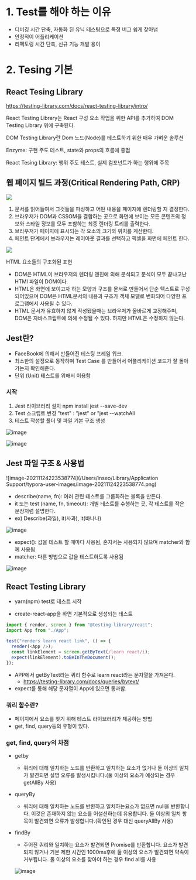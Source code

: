 # 1. Test를 해야 하는 이유

- 디버깅 시간 단축, 자동화 된 유닉 테스팅으로 특정 버그 쉽게 찾아냄
- 안정적이 어플리케이션
- 리펙토링 시간 단축, 신규 기능 개발 용이

# 2. Tesing 기본

## React Tesing Library

https://testing-library.com/docs/react-testing-library/intro/

React Testing Library는 React 구성 요소 작업을 위한 API를 추가하여 DOM Testing Library 위에 구축된다.

DOM Testing Library란 Dom 노드(Node)를 테스트하기 위한 매우 가벼운 솔루션

Enzyme: 구현 주도 테스트, state와 props의 흐름에 중점

React Tesing Library: 행위 주도 테스트, 실제 컴포넌트가 하는 행위에 주목

## 웹 페이지 빌드 과정(Critical Rendering Path, CRP)

![](https://user-images.githubusercontent.com/24623403/143088336-88d45207-05d9-43ab-a811-91997a51ac28.png)

1. 문서를 읽어들여서 그것들을 파싱하고 어떤 내용을 페이지에 렌더링할 지 결정한다.
2. 브라우저가 DOM과 CSSOM을 결합하는 곳으로 화면에 보이는 모든 콘텐츠의 정보와 스타일 정보를 모두 포함하는 최종 렌더링 트리를 출력한다.
3. 브라우저가 페이지에 표시되는 각 요소의 크기와 위치를 계산한다.
4. 페인트 단계에서 브라우저는 레이아웃 결과를 선택하고 픽셀을 화면에 페인트 한다.

![](https://user-images.githubusercontent.com/24623403/143088725-ebec13c1-ebed-4fb6-a1ce-9bf006191eaf.png)

HTML 요소들의 구조화된 표현

- DOM은 HTML이 브라우저의 렌더링 엔진에 의해 분석되고 분석이 모두 끝나고난 HTMl 파일이 DOM이다.
- HTML은 화면에 보이고자 하는 모양과 구조를 문서로 만들어서 단순 텍스트로 구성되어있으며 DOM은 HTML문서의 내용과 구조가 객체 모델로 변화되어 다양한 프로그램에서 사용될 수 있다.
- HTML 문서가 유효하지 않게 작성됐을때는 브라우저가 올바르게 교정해주며, DOM은 자바스크립트에 의해 수정될 수 있다. 하지만 HTML은 수정하지 않는다.

## Jest란?

- FaceBook에 의해서 만들어진 테스팅 프레임 워크.
- 최소한의 설정으로 동작하며 Test Case 를 만들어서 어플리케이션 코드가 잘 돌아가는지 확인해준다.
- 단위 (Unit) 테스트를 위해서 이용함

### 시작

1. Jest 라이브러리 설치 npm install jest --save-dev
2. Test 스크립트 변경 "test" : "jest" or "jest --watchAll
3. 테스트 작성할 폴더 및 파일 기본 구조 생성

![image](https://user-images.githubusercontent.com/24623403/143248113-1eee31ec-aa1f-4c51-92c8-22c207ab6af6.png)

![image](https://user-images.githubusercontent.com/24623403/143248185-18ffa34f-2bad-46e8-9c35-70452a01d970.png)

## Jest 파일 구조 & 사용법

![image-20211124223538774](/Users/inseo/Library/Application Support/typora-user-images/image-20211124223538774.png)

- describe(name, fn): 여러 관련 테스트를 그룹화하는 블록을 만든다.
- it 또는 test (name, fn, timeout): 개별 테스트를 수행하는 곳, 각 테스트를 작은 문장처럼 설명한다.
- ex) Describe(과일), it(사과), it(바나나)

![image](https://user-images.githubusercontent.com/24623403/143249697-84d2487a-6567-4c23-b451-763f30d1a1ce.png)

- expect(): 값을 테스트 할 때마다 사용됨, 혼자서는 사용되지 않으며 matcher와 함께 사용됨
- matcher: 다른 방법으로 값을 테스트하도록 사용됨

![image](https://user-images.githubusercontent.com/24623403/143249950-b997464c-c5bc-4b3c-8f03-1be298bc3329.png)

## React Testing Library

- yarn(npm) test로 테스트 시작

- create-react-app을 하면 기본적으로 생성되는 테스트

```javascript
import { render, screen } from "@testing-library/react";
import App from "./App";

test("renders learn react link", () => {
  render(<App />);
  const linkElement = screen.getByText(/learn react/i);
  expect(linkElement).toBeInTheDocument();
});
```

- APP에서 getByText라는 쿼리 함수로 learn react라는 문자열을 가져온다.
  - https://testing-library.com/docs/queries/bytext/
- expect를 통해 해당 문자열이 App에 있으면 통과함.

### 쿼리 함수란?

- 페이지에서 요소를 찾기 위해 테스트 라이브러리가 제공하는 방법
- get, find, query등의 유형이 있다.

### get, find, query의 차점

- getby
  - 쿼리에 대해 일치하는 노드를 반환하고 일치하는 요소가 없거나 둘 이상의 일치가 발견되면 설명 오류를 발생시킵니다.(둘 이상의 요소가 예상되는 경우 getAllBy 사용)
- queryBy
  - 쿼리에 대해 일치하는 노드를 반환하고 일치하는요소가 없으면 null을 반환합니다. 이것은 존재하지 않는 요소를 어설션하는데 유용합니다. 둘 이상의 일치 항목이 발견되면 오류가 발생합니다.(확인된 경우 대신 queryAllBy 사용)
- findBy

  - 주어진 쿼리와 일치하는 요소가 발견되면 Promise를 반환합니다. 요소가 발견되지 않거나 기본 제한 시간인 1000ms후에 둘 이상의 요소가 발견되면 약속이 거부됩니다. 둘 이상의 요소를 찾아야 하는 경우 find all를 사용

  ![image](https://user-images.githubusercontent.com/24623403/143253014-f9545b8a-eff2-4b15-abbf-b4db088d08b1.png)
